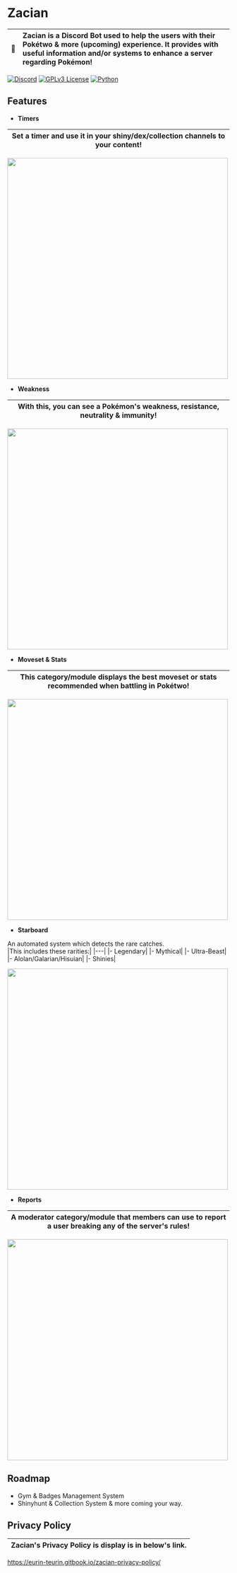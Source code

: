 # Zacian
| 📑 | Zacian is a Discord Bot used to help the users with their Pokétwo & more (upcoming) experience. It provides with useful information and/or systems to enhance a server regarding Pokémon! |
| :--------: | :---------------------------------------------------------------------------------------------------------------------------------------------------------------------- |

[![Discord](https://img.shields.io/badge/DISCORD-JOIN-success?style=for-the-badge&logo=Discord)](https://discord.gg/T2WfEdazyG)
[![GPLv3 License](https://img.shields.io/badge/LICENSE-GPL--3.0-important?style=for-the-badge&logo=readthedocs)](https://github.com/OptimumArchitect/Zacian/blob/main/LICENSE)
[![Python](https://img.shields.io/badge/PYTHON-3.8-informational?style=for-the-badge&logo=python)](https://github.com/OptimumArchitect/Zacian/blob/main/LICENSE)

## Features

- **Timers**

|Set a timer and use it in your shiny/dex/collection channels to your content!|
|---|

<img src="https://cdn.discordapp.com/attachments/997586405238767746/1020800423000559738/New_Project_19_1.png" width = "500"/>

- **Weakness**

|With this, you can see a Pokémon's weakness, resistance, neutrality & immunity!|
|---|

<img src="https://cdn.discordapp.com/attachments/997586405238767746/1020799956921106443/New_Project_20.png" width = "500"/>

- **Moveset & Stats**

|This category/module displays the best moveset or stats recommended when battling in Pokétwo!|
|---|

<img src="https://cdn.discordapp.com/attachments/997586405238767746/1020799957248254093/New_Project_21.png" width = "500"/>

- **Starboard**

An automated system which detects the rare catches.  
|This includes these rarities:|
|---|
|- Legendary|
|- Mythical|
|- Ultra-Beast|
|- Alolan/Galarian/Hisuian|
|- Shinies|

<img src="https://media.discordapp.net/attachments/997586405238767746/1020799957722222632/New_Project_22.png" width = "500"/>

- **Reports**

|A moderator category/module that members can use to report a user breaking any of the server's rules!|
|---|

<img src="https://cdn.discordapp.com/attachments/997586405238767746/1020799958116475001/New_Project_23.png" width = "500"/>


## Roadmap

- Gym & Badges Management System
- Shinyhunt & Collection System
& more coming your way.


## Privacy Policy

|Zacian's Privacy Policy is display is in below's link.|  
|--

https://eurin-teurin.gitbook.io/zacian-privacy-policy/
